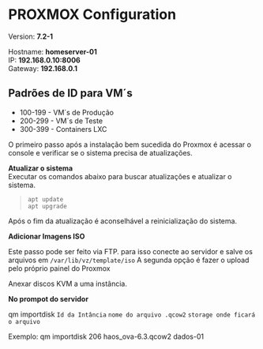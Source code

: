 # PROXMOX Configuration #

Version: **7.2-1**

Hostname: **homeserver-01**   
IP: **192.168.0.10:8006**  
Gateway: **192.168.0.1**

## Padrões de ID para VM´s ##
- 100-199 - VM´s de Produção  
- 200-299 - VM´s de Teste
- 300-399 - Containers LXC


O primeiro passo após a instalação bem sucedida do Proxmox é acessar o console e verificar se o sistema precisa de atualizações.

**Atualizar o sistema**  
Executar os comandos abaixo para buscar atualizações e atualizar o sistema.
> `apt update`  
`apt upgrade`

Após o fim da atualização é aconselhável a reinicialização do sistema.

**Adicionar Imagens ISO**

Este passo pode ser feito via FTP. para isso conecte ao servidor e salve os arquivos em `/var/lib/vz/template/iso`
A segunda opção é fazer o upload pelo próprio painel do Proxmox

Anexar discos KVM a uma instância.

**No prompot do servidor**

qm importdisk `Id da Intância` `nome do arquivo .qcow2` `storage onde ficará o arquivo`

Exemplo:
qm importdisk 206 haos_ova-6.3.qcow2 dados-01
